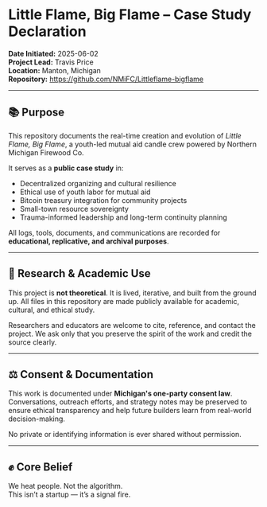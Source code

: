 # Little Flame, Big Flame – Case Study Declaration

**Date Initiated:** 2025-06-02  
**Project Lead:** Travis Price  
**Location:** Manton, Michigan  
**Repository:** https://github.com/NMiFC/Littleflame-bigflame

---

## 📚 Purpose

This repository documents the real-time creation and evolution of *Little Flame, Big Flame*, a youth-led mutual aid candle crew powered by Northern Michigan Firewood Co.

It serves as a **public case study** in:

- Decentralized organizing and cultural resilience
- Ethical use of youth labor for mutual aid
- Bitcoin treasury integration for community projects
- Small-town resource sovereignty
- Trauma-informed leadership and long-term continuity planning

All logs, tools, documents, and communications are recorded for **educational, replicative, and archival purposes**.

---

## 🔎 Research & Academic Use

This project is **not theoretical**. It is lived, iterative, and built from the ground up. All files in this repository are made publicly available for academic, cultural, and ethical study.

Researchers and educators are welcome to cite, reference, and contact the project. We ask only that you preserve the spirit of the work and credit the source clearly.

---

## ⚖️ Consent & Documentation

This work is documented under **Michigan's one-party consent law**.  
Conversations, outreach efforts, and strategy notes may be preserved to ensure ethical transparency and help future builders learn from real-world decision-making.

No private or identifying information is ever shared without permission.

---

## ✊ Core Belief

We heat people. Not the algorithm.  
This isn’t a startup — it’s a signal fire.
